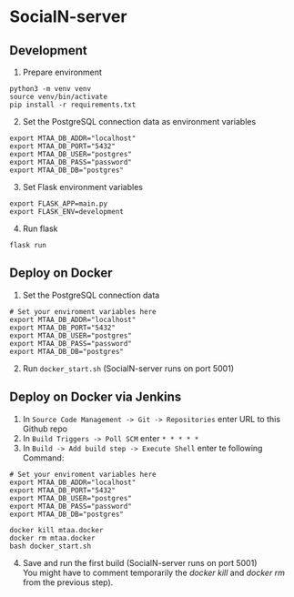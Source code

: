 # SocialN-server

## Development
1. Prepare environment
```
python3 -m venv venv
source venv/bin/activate
pip install -r requirements.txt
```
2. Set the PostgreSQL connection data as environment variables
```
export MTAA_DB_ADDR="localhost"
export MTAA_DB_PORT="5432"
export MTAA_DB_USER="postgres"
export MTAA_DB_PASS="password"
export MTAA_DB_DB="postgres"
```
3. Set Flask environment variables
```
export FLASK_APP=main.py
export FLASK_ENV=development
```
4. Run flask
```
flask run
```

## Deploy on Docker
1. Set the PostgreSQL connection data
```
# Set your enviroment variables here
export MTAA_DB_ADDR="localhost"
export MTAA_DB_PORT="5432"
export MTAA_DB_USER="postgres"
export MTAA_DB_PASS="password"
export MTAA_DB_DB="postgres"
```
2. Run `docker_start.sh` (SocialN-server runs on port 5001)

## Deploy on Docker via Jenkins


1. In `Source Code Management -> Git -> Repositories` enter URL to this Github repo
2. In `Build Triggers -> Poll SCM` enter `* * * * *`
3. In `Build -> Add build step -> Execute Shell` enter te following Command:
```
# Set your enviroment variables here
export MTAA_DB_ADDR="localhost"
export MTAA_DB_PORT="5432"
export MTAA_DB_USER="postgres"
export MTAA_DB_PASS="password"
export MTAA_DB_DB="postgres"

docker kill mtaa.docker
docker rm mtaa.docker
bash docker_start.sh
```
4. Save and run the first build (SocialN-server runs on port 5001)  
   You might have to comment temporarily the *docker kill* and *docker rm* from the previous step).
